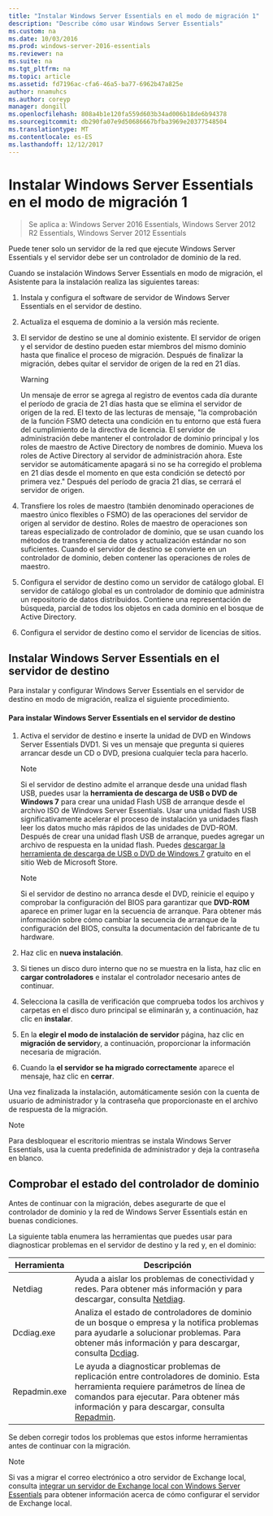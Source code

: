 ```yaml
---
title: "Instalar Windows Server Essentials en el modo de migración 1"
description: "Describe cómo usar Windows Server Essentials"
ms.custom: na
ms.date: 10/03/2016
ms.prod: windows-server-2016-essentials
ms.reviewer: na
ms.suite: na
ms.tgt_pltfrm: na
ms.topic: article
ms.assetid: fd7196ac-cfa6-46a5-ba77-6962b47a825e
author: nnamuhcs
ms.author: coreyp
manager: dongill
ms.openlocfilehash: 808a4b1e120fa559d603b34ad006b18de6b94378
ms.sourcegitcommit: db290fa07e9d50686667bfba3969e20377548504
ms.translationtype: MT
ms.contentlocale: es-ES
ms.lasthandoff: 12/12/2017
---
```

# <a name="install-windows-server-essentials-in-migration-mode1"></a>Instalar Windows Server Essentials en el modo de migración 1

>Se aplica a: Windows Server 2016 Essentials, Windows Server 2012 R2 Essentials, Windows Server 2012 Essentials

Puede tener solo un servidor de la red que ejecute Windows Server Essentials y el servidor debe ser un controlador de dominio de la red.  
  
 Cuando se instalación Windows Server Essentials en modo de migración, el Asistente para la instalación realiza las siguientes tareas:  
  
1.  Instala y configura el software de servidor de Windows Server Essentials en el servidor de destino.  
  
2.  Actualiza el esquema de dominio a la versión más reciente.  
  
3.  El servidor de destino se une al dominio existente. El servidor de origen y el servidor de destino pueden estar miembros del mismo dominio hasta que finalice el proceso de migración. Después de finalizar la migración, debes quitar el servidor de origen de la red en 21 días.  
  
    > [!WARNING]
    >  Un mensaje de error se agrega al registro de eventos cada día durante el período de gracia de 21 días hasta que se elimina el servidor de origen de la red. El texto de las lecturas de mensaje, "la comprobación de la función FSMO detecta una condición en tu entorno que está fuera del cumplimiento de la directiva de licencia. El servidor de administración debe mantener el controlador de dominio principal y los roles de maestro de Active Directory de nombres de dominio. Mueva los roles de Active Directory al servidor de administración ahora. Este servidor se automáticamente apagará si no se ha corregido el problema en 21 días desde el momento en que esta condición se detectó por primera vez." Después del período de gracia 21 días, se cerrará el servidor de origen.  
  
4.  Transfiere los roles de maestro (también denominado operaciones de maestro único flexibles o FSMO) de las operaciones del servidor de origen al servidor de destino. Roles de maestro de operaciones son tareas especializado de controlador de dominio, que se usan cuando los métodos de transferencia de datos y actualización estándar no son suficientes. Cuando el servidor de destino se convierte en un controlador de dominio, deben contener las operaciones de roles de maestro.  
  
5.  Configura el servidor de destino como un servidor de catálogo global. El servidor de catálogo global es un controlador de dominio que administra un repositorio de datos distribuidos. Contiene una representación de búsqueda, parcial de todos los objetos en cada dominio en el bosque de Active Directory.  
  
6.  Configura el servidor de destino como el servidor de licencias de sitios.  
  
##  <a name="BKMK_Install"></a>Instalar Windows Server Essentials en el servidor de destino  
 Para instalar y configurar Windows Server Essentials en el servidor de destino en modo de migración, realiza el siguiente procedimiento.  
  
#### <a name="to-install-windows-server-essentials-on-the-destination-server"></a>Para instalar Windows Server Essentials en el servidor de destino  
  
1.  Activa el servidor de destino e inserte la unidad de DVD en Windows Server Essentials DVD1. Si ves un mensaje que pregunta si quieres arrancar desde un CD o DVD, presiona cualquier tecla para hacerlo.  
  
    > [!NOTE]
    >  Si el servidor de destino admite el arranque desde una unidad flash USB, puedes usar la **herramienta de descarga de USB o DVD de Windows 7** para crear una unidad Flash USB de arranque desde el archivo ISO de Windows Server Essentials. Usar una unidad flash USB significativamente acelerar el proceso de instalación ya unidades flash leer los datos mucho más rápidos de las unidades de DVD-ROM. Después de crear una unidad flash USB de arranque, puedes agregar un archivo de respuesta en la unidad flash. Puedes [descargar la herramienta de descarga de USB o DVD de Windows 7](https://go.microsoft.com/fwlink/p/?LinkId=248282) gratuito en el sitio Web de Microsoft Store.  
  
    > [!NOTE]
    >  Si el servidor de destino no arranca desde el DVD, reinicie el equipo y comprobar la configuración del BIOS para garantizar que **DVD-ROM** aparece en primer lugar en la secuencia de arranque. Para obtener más información sobre cómo cambiar la secuencia de arranque de la configuración del BIOS, consulta la documentación del fabricante de tu hardware.  
  
2.  Haz clic en **nueva instalación**.  
  
3.  Si tienes un disco duro interno que no se muestra en la lista, haz clic en **cargar controladores** e instalar el controlador necesario antes de continuar.  
  
4.  Selecciona la casilla de verificación que comprueba todos los archivos y carpetas en el disco duro principal se eliminarán y, a continuación, haz clic en **instalar**.  
  
5.  En la **elegir el modo de instalación de servidor** página, haz clic en **migración de servidor**y, a continuación, proporcionar la información necesaria de migración.  
  
6.  Cuando la **el servidor se ha migrado correctamente** aparece el mensaje, haz clic en **cerrar**.  
  
 Una vez finalizada la instalación, automáticamente sesión con la cuenta de usuario de administrador y la contraseña que proporcionaste en el archivo de respuesta de la migración.  
  
> [!NOTE]
>  Para desbloquear el escritorio mientras se instala Windows Server Essentials, usa la cuenta predefinida de administrador y deja la contraseña en blanco.  
  
##  <a name="BKMK_VerifyTheHealthOfDC"></a>Comprobar el estado del controlador de dominio  
 Antes de continuar con la migración, debes asegurarte de que el controlador de dominio y la red de Windows Server Essentials están en buenas condiciones.  
  
 La siguiente tabla enumera las herramientas que puedes usar para diagnosticar problemas en el servidor de destino y la red y, en el dominio:  
  
|Herramienta|Descripción|  
|----------|-----------------|  
|Netdiag|Ayuda a aislar los problemas de conectividad y redes. Para obtener más información y para descargar, consulta [Netdiag](https://go.microsoft.com/fwlink/?LinkId=217388).|  
|Dcdiag.exe|Analiza el estado de controladores de dominio de un bosque o empresa y la notifica problemas para ayudarle a solucionar problemas. Para obtener más información y para descargar, consulta [Dcdiag](https://go.microsoft.com/fwlink/?LinkId=217389).|  
|Repadmin.exe|Le ayuda a diagnosticar problemas de replicación entre controladores de dominio. Esta herramienta requiere parámetros de línea de comandos para ejecutar. Para obtener más información y para descargar, consulta [Repadmin](https://go.microsoft.com/fwlink/?LinkId=217387).|  
  
 Se deben corregir todos los problemas que estos informe herramientas antes de continuar con la migración.  
  
> [!NOTE]
>  Si vas a migrar el correo electrónico a otro servidor de Exchange local, consulta [integrar un servidor de Exchange local con Windows Server Essentials](../manage/Integrate-an-On-Premises-Exchange-Server-with-Windows-Server-Essentials.md) para obtener información acerca de cómo configurar el servidor de Exchange local.
